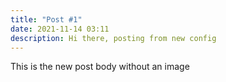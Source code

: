 ```yaml
---
title: "Post #1"
date: 2021-11-14 03:11
description: Hi there, posting from new config
---
```

This is the new post body without an image